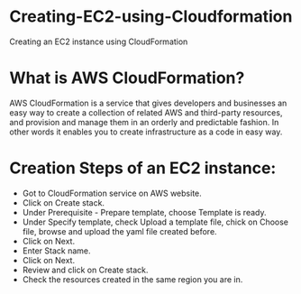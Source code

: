 # Creating-EC2-using-Cloudformation
Creating an EC2 instance using CloudFormation
# What is AWS CloudFormation?
 AWS CloudFormation is a service that gives developers and businesses an easy way to create a collection of related AWS and third-party resources, and provision and manage them in an orderly and predictable fashion. In other words it enables you to create infrastructure as a code in easy way.
# Creation Steps of an EC2 instance:
* Got to CloudFormation service on AWS website.
* Click on Create stack.
* Under Prerequisite - Prepare template, choose Template is ready.
* Under Specify template, check Upload a template file, chick on Choose file, browse and upload the yaml file created before.
* Click on Next.
* Enter Stack name.
* Click on Next.
* Review and click on Create stack.
* Check the resources created in the same region you are in.

